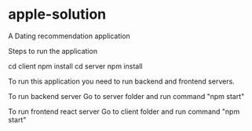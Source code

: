 # apple-solution
A Dating recommendation application


Steps to run the application

cd client
npm install
cd server
npm install

To run this application you need to run backend and frontend servers.

To run backend server
Go to server folder and run command "npm start"

To run frontend react server
Go to client folder and run command "npm start"
